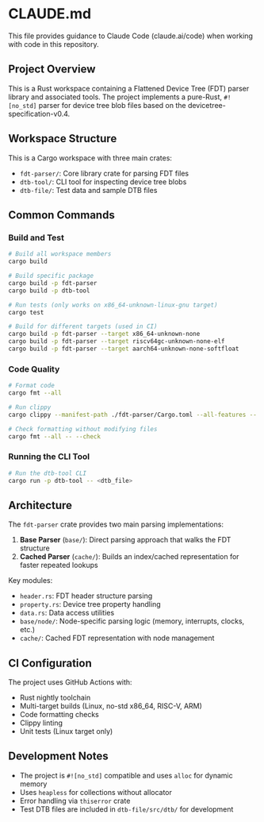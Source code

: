 # CLAUDE.md

This file provides guidance to Claude Code (claude.ai/code) when working with code in this repository.

## Project Overview

This is a Rust workspace containing a Flattened Device Tree (FDT) parser library and associated tools. The project implements a pure-Rust, `#![no_std]` parser for device tree blob files based on the devicetree-specification-v0.4.

## Workspace Structure

This is a Cargo workspace with three main crates:

- `fdt-parser/`: Core library crate for parsing FDT files
- `dtb-tool/`: CLI tool for inspecting device tree blobs
- `dtb-file/`: Test data and sample DTB files

## Common Commands

### Build and Test
```bash
# Build all workspace members
cargo build

# Build specific package
cargo build -p fdt-parser
cargo build -p dtb-tool

# Run tests (only works on x86_64-unknown-linux-gnu target)
cargo test

# Build for different targets (used in CI)
cargo build -p fdt-parser --target x86_64-unknown-none
cargo build -p fdt-parser --target riscv64gc-unknown-none-elf
cargo build -p fdt-parser --target aarch64-unknown-none-softfloat
```

### Code Quality
```bash
# Format code
cargo fmt --all

# Run clippy
cargo clippy --manifest-path ./fdt-parser/Cargo.toml --all-features -- -A clippy::new_without_default

# Check formatting without modifying files
cargo fmt --all -- --check
```

### Running the CLI Tool
```bash
# Run the dtb-tool CLI
cargo run -p dtb-tool -- <dtb_file>
```

## Architecture

The `fdt-parser` crate provides two main parsing implementations:

1. **Base Parser** (`base/`): Direct parsing approach that walks the FDT structure
2. **Cached Parser** (`cache/`): Builds an index/cached representation for faster repeated lookups

Key modules:
- `header.rs`: FDT header structure parsing
- `property.rs`: Device tree property handling
- `data.rs`: Data access utilities
- `base/node/`: Node-specific parsing logic (memory, interrupts, clocks, etc.)
- `cache/`: Cached FDT representation with node management

## CI Configuration

The project uses GitHub Actions with:
- Rust nightly toolchain
- Multi-target builds (Linux, no-std x86_64, RISC-V, ARM)
- Code formatting checks
- Clippy linting
- Unit tests (Linux target only)

## Development Notes

- The project is `#![no_std]` compatible and uses `alloc` for dynamic memory
- Uses `heapless` for collections without allocator
- Error handling via `thiserror` crate
- Test DTB files are included in `dtb-file/src/dtb/` for development